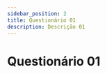 ```yaml
---
sidebar_position: 2
title: Questionário 01
description: Descrição 01
---
```


# Questionário 01
